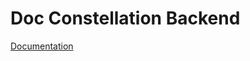 # Doc Constellation Backend

[Documentation](https://kenan-blasius.github.io/doc-constellation-backend/)
